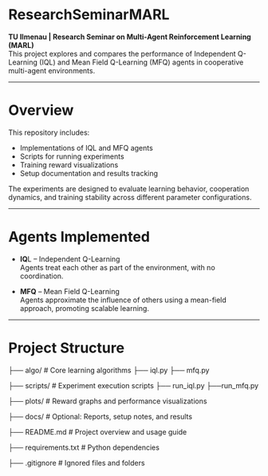 # ResearchSeminarMARL

**TU Ilmenau | Research Seminar on Multi-Agent Reinforcement Learning (MARL)**  
This project explores and compares the performance of Independent Q-Learning (IQL) and Mean Field Q-Learning (MFQ) agents in cooperative multi-agent environments.

---

# Overview

This repository includes:
- Implementations of IQL and MFQ agents
- Scripts for running experiments
- Training reward visualizations
- Setup documentation and results tracking

The experiments are designed to evaluate learning behavior, cooperation dynamics, and training stability across different parameter configurations.

---

# Agents Implemented

- **IQ**L – Independent Q-Learning  
  Agents treat each other as part of the environment, with no coordination.
  
- **MFQ** – Mean Field Q-Learning  
  Agents approximate the influence of others using a mean-field approach, promoting scalable learning.

---

# Project Structure
├── algo/ # Core learning algorithms
 ├── iql.py
 ├── mfq.py


├── scripts/ # Experiment execution scripts
 ├── run_iql.py
 ├──run_mfq.py


├── plots/ # Reward graphs and performance visualizations

├── docs/ # Optional: Reports, setup notes, and results

├── README.md # Project overview and usage guide

├── requirements.txt # Python dependencies

├── .gitignore # Ignored files and folders
